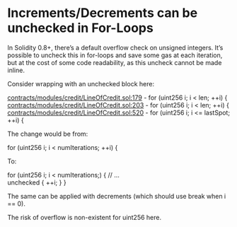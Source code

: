 # Increments/Decrements can be unchecked in For-Loops

In Solidity 0.8+, there’s a default overflow check on unsigned integers. It’s possible to uncheck this in for-loops and save some gas at each iteration, but at the cost of some code readability, as this uncheck cannot be made inline.

Consider wrapping with an unchecked block here:

[contracts/modules/credit/LineOfCredit.sol:179](https://github.com/debtdao/Line-of-Credit/blob/audit/code4rena-2022-11-03/contracts/modules/credit/LineOfCredit.sol) - for (uint256 i; i < len; ++i) {
[contracts/modules/credit/LineOfCredit.sol:203](https://github.com/debtdao/Line-of-Credit/blob/audit/code4rena-2022-11-03/contracts/modules/credit/LineOfCredit.sol) - for (uint256 i; i < len; ++i) {
[contracts/modules/credit/LineOfCredit.sol:520](https://github.com/debtdao/Line-of-Credit/blob/audit/code4rena-2022-11-03/contracts/modules/credit/LineOfCredit.sol) - for (uint256 i; i <= lastSpot; ++i) {

The change would be from:

for (uint256 i; i < numIterations; ++i) {

To:

for (uint256 i; i < numIterations;) {
// ...  
    unchecked { ++i; }
}

The same can be applied with decrements (which should use break when i == 0).

The risk of overflow is non-existent for uint256 here.

